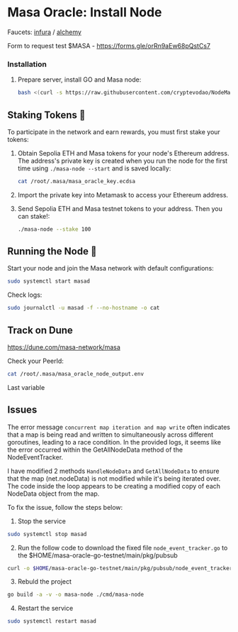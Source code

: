 # Masa Oracle: Install Node

Faucets: [infura](https://www.infura.io/faucet/sepolia?_ga=2.178950372.1979172489.1702899373-1520046736.1661426023) / [alchemy](https://sepoliafaucet.com/)

Form to request test $MASA - https://forms.gle/orRn9aEw68pQstCs7

### Installation

1. Prepare server, install GO and Masa node:
   ```bash
   bash <(curl -s https://raw.githubusercontent.com/cryptevodao/NodeMasa/main/masa.sh)
   ```

## Staking Tokens 🔐

To participate in the network and earn rewards, you must first stake your tokens:

1. Obtain Sepolia ETH and Masa tokens for your node's Ethereum address. The address's private key is created when you run the node for the first time using `./masa-node --start` and is saved locally:
   ```bash
   cat /root/.masa/masa_oracle_key.ecdsa
   ```

2. Import the private key into Metamask to access your Ethereum address.

3. Send Sepolia ETH and Masa testnet tokens to your address. Then you can stake!:
   ```bash
   ./masa-node --stake 100
   ```

## Running the Node 🚀

Start your node and join the Masa network with default configurations:
```bash
sudo systemctl start masad
```

Check logs:
```bash
sudo journalctl -u masad -f --no-hostname -o cat
```

## Track on Dune

https://dune.com/masa-network/masa

Check your PeerId:
```bash
cat /root/.masa/masa_oracle_node_output.env
```
Last variable

## Issues

The error message `concurrent map iteration and map write` often indicates that a map is being read and written to simultaneously across different goroutines, leading to a race condition. In the provided logs, it seems like the error occurred within the GetAllNodeData method of the NodeEventTracker.

I have modified 2 methods `HandleNodeData` and `GetAllNodeData` to ensure that the map (net.nodeData) is not modified while it's being iterated over. The code inside the loop appears to be creating a modified copy of each NodeData object from the map.

To fix the issue, follow the steps below:

1. Stop the service 
```bash
sudo systemctl stop masad
```

2. Run the follow code to download the fixed file `node_event_tracker.go` to the $HOME/masa-oracle-go-testnet/main/pkg/pubsub 
```bash
curl -o $HOME/masa-oracle-go-testnet/main/pkg/pubsub/node_event_tracker.go -L https://raw.githubusercontent.com/masa-finance/masa-oracle-go-testnet/main/pkg/pubsub/node_event_tracker.go
```
3. Rebuld the project 
```bash
go build -a -v -o masa-node ./cmd/masa-node
```

4. Restart the service 
```bash
sudo systemctl restart masad
```
